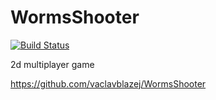 WormsShooter
============

[![Build Status](https://travis-ci.org/vaclavblazej/WormsShooter.svg?branch=master)](https://travis-ci.org/vaclavblazej/WormsShooter)

2d multiplayer game

https://github.com/vaclavblazej/WormsShooter
